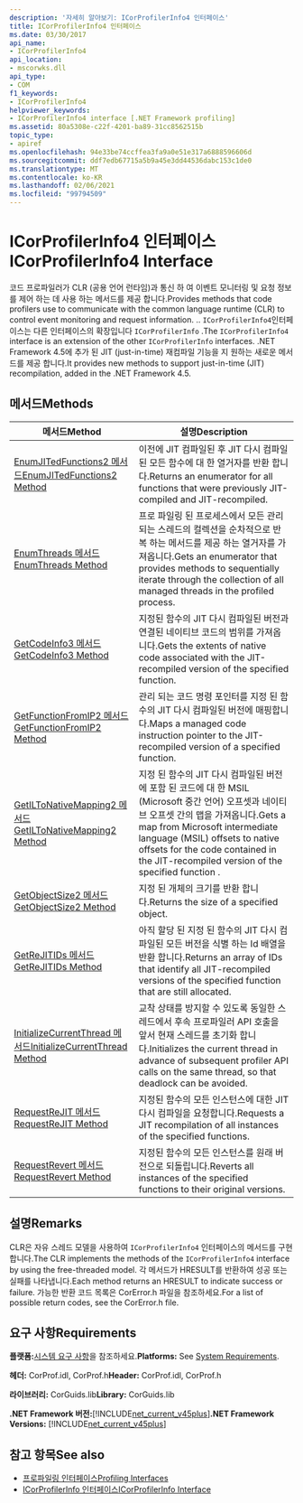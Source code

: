 ```yaml
---
description: '자세히 알아보기: ICorProfilerInfo4 인터페이스'
title: ICorProfilerInfo4 인터페이스
ms.date: 03/30/2017
api_name:
- ICorProfilerInfo4
api_location:
- mscorwks.dll
api_type:
- COM
f1_keywords:
- ICorProfilerInfo4
helpviewer_keywords:
- ICorProfilerInfo4 interface [.NET Framework profiling]
ms.assetid: 80a5308e-c22f-4201-ba89-31cc8562515b
topic_type:
- apiref
ms.openlocfilehash: 94e33be74ccffea3fa9a0e51e317a6888596606d
ms.sourcegitcommit: ddf7edb67715a5b9a45e3dd44536dabc153c1de0
ms.translationtype: MT
ms.contentlocale: ko-KR
ms.lasthandoff: 02/06/2021
ms.locfileid: "99794509"
---
```

# <a name="icorprofilerinfo4-interface"></a><span data-ttu-id="134e2-103">ICorProfilerInfo4 인터페이스</span><span class="sxs-lookup"><span data-stu-id="134e2-103">ICorProfilerInfo4 Interface</span></span>

<span data-ttu-id="134e2-104">코드 프로파일러가 CLR (공용 언어 런타임)과 통신 하 여 이벤트 모니터링 및 요청 정보를 제어 하는 데 사용 하는 메서드를 제공 합니다.</span><span class="sxs-lookup"><span data-stu-id="134e2-104">Provides methods that code profilers use to communicate with the common language runtime (CLR) to control event monitoring and request information.</span></span> <span data-ttu-id="134e2-105">.</span><span class="sxs-lookup"><span data-stu-id="134e2-105">.</span></span> <span data-ttu-id="134e2-106">`ICorProfilerInfo4`인터페이스는 다른 인터페이스의 확장입니다 `ICorProfilerInfo` .</span><span class="sxs-lookup"><span data-stu-id="134e2-106">The `ICorProfilerInfo4` interface is an extension of the other `ICorProfilerInfo` interfaces.</span></span> <span data-ttu-id="134e2-107">.NET Framework 4.5에 추가 된 JIT (just-in-time) 재컴파일 기능을 지 원하는 새로운 메서드를 제공 합니다.</span><span class="sxs-lookup"><span data-stu-id="134e2-107">It provides new methods to support just-in-time (JIT) recompilation, added in the .NET Framework 4.5.</span></span>  
  
## <a name="methods"></a><span data-ttu-id="134e2-108">메서드</span><span class="sxs-lookup"><span data-stu-id="134e2-108">Methods</span></span>  
  
|<span data-ttu-id="134e2-109">메서드</span><span class="sxs-lookup"><span data-stu-id="134e2-109">Method</span></span>|<span data-ttu-id="134e2-110">설명</span><span class="sxs-lookup"><span data-stu-id="134e2-110">Description</span></span>|  
|------------|-----------------|  
|[<span data-ttu-id="134e2-111">EnumJITedFunctions2 메서드</span><span class="sxs-lookup"><span data-stu-id="134e2-111">EnumJITedFunctions2 Method</span></span>](icorprofilerinfo4-enumjitedfunctions2-method.md)|<span data-ttu-id="134e2-112">이전에 JIT 컴파일된 후 JIT 다시 컴파일된 모든 함수에 대 한 열거자를 반환 합니다.</span><span class="sxs-lookup"><span data-stu-id="134e2-112">Returns an enumerator for all functions that were previously JIT-compiled and JIT-recompiled.</span></span>|  
|[<span data-ttu-id="134e2-113">EnumThreads 메서드</span><span class="sxs-lookup"><span data-stu-id="134e2-113">EnumThreads Method</span></span>](icorprofilerinfo4-enumthreads-method.md)|<span data-ttu-id="134e2-114">프로 파일링 된 프로세스에서 모든 관리 되는 스레드의 컬렉션을 순차적으로 반복 하는 메서드를 제공 하는 열거자를 가져옵니다.</span><span class="sxs-lookup"><span data-stu-id="134e2-114">Gets an enumerator that provides methods to sequentially iterate through the collection of all managed threads in the profiled process.</span></span>|  
|[<span data-ttu-id="134e2-115">GetCodeInfo3 메서드</span><span class="sxs-lookup"><span data-stu-id="134e2-115">GetCodeInfo3 Method</span></span>](icorprofilerinfo4-getcodeinfo3-method.md)|<span data-ttu-id="134e2-116">지정된 함수의 JIT 다시 컴파일된 버전과 연결된 네이티브 코드의 범위를 가져옵니다.</span><span class="sxs-lookup"><span data-stu-id="134e2-116">Gets the extents of native code associated with the JIT-recompiled version of the specified function.</span></span>|  
|[<span data-ttu-id="134e2-117">GetFunctionFromIP2 메서드</span><span class="sxs-lookup"><span data-stu-id="134e2-117">GetFunctionFromIP2 Method</span></span>](icorprofilerinfo4-getfunctionfromip2-method.md)|<span data-ttu-id="134e2-118">관리 되는 코드 명령 포인터를 지정 된 함수의 JIT 다시 컴파일된 버전에 매핑합니다.</span><span class="sxs-lookup"><span data-stu-id="134e2-118">Maps a managed code instruction pointer to the JIT-recompiled version of a specified function.</span></span>|  
|[<span data-ttu-id="134e2-119">GetILToNativeMapping2 메서드</span><span class="sxs-lookup"><span data-stu-id="134e2-119">GetILToNativeMapping2 Method</span></span>](icorprofilerinfo4-getiltonativemapping2-method.md)|<span data-ttu-id="134e2-120">지정 된 함수의 JIT 다시 컴파일된 버전에 포함 된 코드에 대 한 MSIL (Microsoft 중간 언어) 오프셋과 네이티브 오프셋 간의 맵을 가져옵니다.</span><span class="sxs-lookup"><span data-stu-id="134e2-120">Gets a map from Microsoft intermediate language (MSIL) offsets to native offsets for the code contained in the JIT-recompiled version of the specified function .</span></span>|  
|[<span data-ttu-id="134e2-121">GetObjectSize2 메서드</span><span class="sxs-lookup"><span data-stu-id="134e2-121">GetObjectSize2 Method</span></span>](icorprofilerinfo4-getobjectsize2-method.md)|<span data-ttu-id="134e2-122">지정 된 개체의 크기를 반환 합니다.</span><span class="sxs-lookup"><span data-stu-id="134e2-122">Returns the size of a specified object.</span></span>|  
|[<span data-ttu-id="134e2-123">GetReJITIDs 메서드</span><span class="sxs-lookup"><span data-stu-id="134e2-123">GetReJITIDs Method</span></span>](icorprofilerinfo4-getrejitids-method.md)|<span data-ttu-id="134e2-124">아직 할당 된 지정 된 함수의 JIT 다시 컴파일된 모든 버전을 식별 하는 Id 배열을 반환 합니다.</span><span class="sxs-lookup"><span data-stu-id="134e2-124">Returns an array of IDs that identify all JIT-recompiled versions of the specified function that are still allocated.</span></span>|  
|[<span data-ttu-id="134e2-125">InitializeCurrentThread 메서드</span><span class="sxs-lookup"><span data-stu-id="134e2-125">InitializeCurrentThread Method</span></span>](icorprofilerinfo4-initializecurrentthread-method.md)|<span data-ttu-id="134e2-126">교착 상태를 방지할 수 있도록 동일한 스레드에서 후속 프로파일러 API 호출을 앞서 현재 스레드를 초기화 합니다.</span><span class="sxs-lookup"><span data-stu-id="134e2-126">Initializes the current thread in advance of subsequent profiler API calls on the same thread, so that deadlock can be avoided.</span></span>|  
|[<span data-ttu-id="134e2-127">RequestReJIT 메서드</span><span class="sxs-lookup"><span data-stu-id="134e2-127">RequestReJIT Method</span></span>](icorprofilerinfo4-requestrejit-method.md)|<span data-ttu-id="134e2-128">지정된 함수의 모든 인스턴스에 대한 JIT 다시 컴파일을 요청합니다.</span><span class="sxs-lookup"><span data-stu-id="134e2-128">Requests a JIT recompilation of all instances of the specified functions.</span></span>|  
|[<span data-ttu-id="134e2-129">RequestRevert 메서드</span><span class="sxs-lookup"><span data-stu-id="134e2-129">RequestRevert Method</span></span>](icorprofilerinfo4-requestrevert-method.md)|<span data-ttu-id="134e2-130">지정된 함수의 모든 인스턴스를 원래 버전으로 되돌립니다.</span><span class="sxs-lookup"><span data-stu-id="134e2-130">Reverts all instances of the specified functions to their original versions.</span></span>|  
  
## <a name="remarks"></a><span data-ttu-id="134e2-131">설명</span><span class="sxs-lookup"><span data-stu-id="134e2-131">Remarks</span></span>  

 <span data-ttu-id="134e2-132">CLR은 자유 스레드 모델을 사용하여 `ICorProfilerInfo4` 인터페이스의 메서드를 구현합니다.</span><span class="sxs-lookup"><span data-stu-id="134e2-132">The CLR implements the methods of the `ICorProfilerInfo4` interface by using the free-threaded model.</span></span> <span data-ttu-id="134e2-133">각 메서드가 HRESULT를 반환하여 성공 또는 실패를 나타냅니다.</span><span class="sxs-lookup"><span data-stu-id="134e2-133">Each method returns an HRESULT to indicate success or failure.</span></span> <span data-ttu-id="134e2-134">가능한 반환 코드 목록은 CorError.h 파일을 참조하세요.</span><span class="sxs-lookup"><span data-stu-id="134e2-134">For a list of possible return codes, see the CorError.h file.</span></span>  
  
## <a name="requirements"></a><span data-ttu-id="134e2-135">요구 사항</span><span class="sxs-lookup"><span data-stu-id="134e2-135">Requirements</span></span>  

 <span data-ttu-id="134e2-136">**플랫폼:**[시스템 요구 사항](../../get-started/system-requirements.md)을 참조하세요.</span><span class="sxs-lookup"><span data-stu-id="134e2-136">**Platforms:** See [System Requirements](../../get-started/system-requirements.md).</span></span>  
  
 <span data-ttu-id="134e2-137">**헤더:** CorProf.idl, CorProf.h</span><span class="sxs-lookup"><span data-stu-id="134e2-137">**Header:** CorProf.idl, CorProf.h</span></span>  
  
 <span data-ttu-id="134e2-138">**라이브러리:** CorGuids.lib</span><span class="sxs-lookup"><span data-stu-id="134e2-138">**Library:** CorGuids.lib</span></span>  
  
 <span data-ttu-id="134e2-139">**.NET Framework 버전:**[!INCLUDE[net_current_v45plus](../../../../includes/net-current-v45plus-md.md)]</span><span class="sxs-lookup"><span data-stu-id="134e2-139">**.NET Framework Versions:** [!INCLUDE[net_current_v45plus](../../../../includes/net-current-v45plus-md.md)]</span></span>  
  
## <a name="see-also"></a><span data-ttu-id="134e2-140">참고 항목</span><span class="sxs-lookup"><span data-stu-id="134e2-140">See also</span></span>

- [<span data-ttu-id="134e2-141">프로파일링 인터페이스</span><span class="sxs-lookup"><span data-stu-id="134e2-141">Profiling Interfaces</span></span>](profiling-interfaces.md)
- [<span data-ttu-id="134e2-142">ICorProfilerInfo 인터페이스</span><span class="sxs-lookup"><span data-stu-id="134e2-142">ICorProfilerInfo Interface</span></span>](icorprofilerinfo-interface.md)
